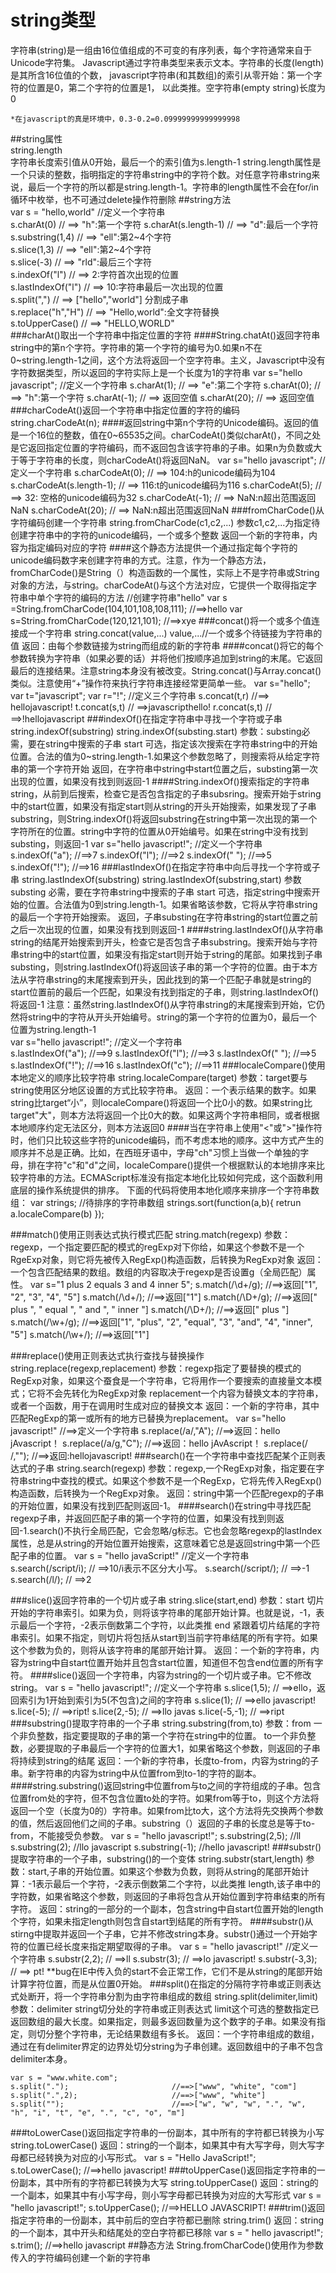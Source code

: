 # string类型   
字符串(string)是一组由16位值组成的不可变的有序列表，每个字符通常来自于Unicode字符集。
Javascript通过字符串类型来表示文本。字符串的长度(length)是其所含16位值的个数，
javascript字符串(和其数组)的索引从零开始：第一个字符的位置是0，第二个字符的位置是1，
以此类推。空字符串(empty string)长度为0

    *在javascript的真是环境中，0.3-0.2=0.09999999999999998
##string属性  
    string.length  
    字符串长度索引值从0开始，最后一个的索引值为s.length-1
    string.length属性是一个只读的整数，指明指定的字符串string中的字符个数。对任意字符串string来说，最后一个字符的所以都是string.length-1。字符串的length属性不会在for/in循环中枚举，也不可通过delete操作符删除
##string方法  
    var s = "hello,world"       //定义一个字符串  
    s.charAt(0)                 // ==> "h":第一个字符
    s.charAt(s.length-1)        // ==> "d":最后一个字符  
    s.substring(1,4)            // ==> "ell":第2~4个字符  
    s.slice(1,3)                // ==> "ell":第2~4个字符  
    s.slice(-3)                 // ==> "rld":最后三个字符  
    s.indexOf("l")              // ==> 2:字符首次出现的位置  
    s.lastIndexOf("l")          // ==> 10:字符串最后一次出现的位置  
    s.split(",")                // ==> ["hello","world"] 分割成子串  
    s.replace("h","H")          // ==> "Hello,world":全文字符替换  
    s.toUpperCase()             // ==> "HELLO,WORLD"     
###charAt()取出一个字符串中指定位置的字符
####String.chatAt()返回字符串string中的第n个字符。字符串的第一个字符的编号为0.如果n不在0~string.length-1之间，这个方法将返回一个空字符串。主义，Javascript中没有字符数据类型，所以返回的字符实际上是一个长度为1的字符串
    var s="hello javascript";   //定义一个字符串
    s.charAt(1);                // ==> "e":第二个字符
    s.charAt(0);                 // ==> "h":第一个字符
    s.charAt(-1);               // ==> 返回空值
    s.charAt(20);               // ==> 返回空值
###charCodeAt()返回一个字符串中指定位置的字符的编码
    string.charCodeAt(n);
####返回string中第n个字符的Unicode编码。返回的值是一个16位的整数，值在0~65535之间。charCodeAt()类似charAt()，不同之处是它返回指定位置的字符编码，而不返回包含该字符串的子串。如果n为负数或大于等于字符串的长度，则charCodeAt()将返回NaN。
    var s="hello javascript";   //定义一个字符串
    s.charCodeAt(0);            // ==> 104:h的unicode编码为104
    s.charCodeAt(s.length-1);   // ==> 116:t的unicode编码为116
    s.charCodeAt(5);            // ==> 32: 空格的unicode编码为32
    s.charCodeAt(-1);           // ==> NaN:n超出范围返回NaN
    s.charCodeAt(20);           // ==> NaN:n超出范围返回NaN
###fromCharCode()从字符编码创建一个字符串
    string.fromCharCode(c1,c2,...)
    参数c1,c2,...为指定待创建字符串中的字符的unicode编码，一个或多个整数
    返回一个新的字符串，内容为指定编码对应的字符
####这个静态方法提供一个通过指定每个字符的unicode编码数字来创建字符串的方式。注意，作为一个静态方法，fromCharCode()是String（）构造函数的一个属性，实际上不是字符串或String对象的方法，与string。charCodeAt()与这个方法对应，它提供一个取得指定字符串中单个字符的编码的方法
    //创建字符串"hello"
    var s =String.fromCharCode(104,101,108,108,111);   //==>hello
    var s=String.fromCharCode(120,121,101);            //==>xye
###concat()将一个或多个值连接成一个字符串
    string.concat(value,...)
    value,...//一个或多个待链接为字符串的值
    返回：由每个参数链接为string而组成的新的字符串
####concat()将它的每个参数转换为字符串（如果必要的话）并将他们按顺序追加到string的末尾。它返回最后的连接结果。注意string本身没有被改变。String.concat()与Array.concat()类似。注意使用“+”操作符来执行字符串连接经常更简单一些。
    var s="hello";
    var t="javascript";
    var r="!";              //定义三个字符串
    s.concat(t,r)    //==> hellojavascript!
    t.concat(s,t)    // ==>javascripthello!
    r.concat(s,t)    // ==>!hellojavascript
###indexOf()在指定字符串中寻找一个字符或子串
    string.indexOf(substring)
    string.indexOf(substing.start)
    参数：substing必需，要在string中搜索的子串
    start 可选，指定该次搜索在字符串string中的开始位置。合法的值为0~string.length-1.如果这个参数忽略了，则搜索将从给定字符串的第一个字符开始
    返回，在字符串中string中start位置之后，substing第一次出现的位置，如果没有找到则返回-1
####String.indexOf()搜索指定的字符串string，从前到后搜索，检查它是否包含指定的子串subsring。搜索开始于string中的start位置，如果没有指定start则从string的开头开始搜索，如果发现了子串substring，则String.indexOf()将返回substring在string中第一次出现的第一个字符所在的位置。string中字符的位置从0开始编号。如果在string中没有找到substing，则返回-1
    var s="hello javascript!";          //定义一个字符串    
    s.indexOf("a");                       //==>7
    s.indexOf("l");                       //==>2
    s.indexOf(" ");                       //==>5
    s.indexOf("!");                       //==>16
###lastIndexOf()在指定字符串中向后寻找一个字符或子串
    string.lastIndexOf(substring)
    string.lastIndexOf(substring,start)
    参数substing 必需，要在字符串string中搜索的子串
    start 可选，指定string中搜索开始的位置。合法值为0到string.length-1。如果省略该参数，它将从字符串string的最后一个字符开始搜索。
    返回，子串substing在字符串string的start位置之前之后一次出现的位置，如果没有找到则返回-1
####string.lastIndexOf()从字符串string的结尾开始搜索到开头，检查它是否包含子串substring。搜索开始与字符串string中的start位置，如果没有指定start则开始于string的尾部。如果找到子串substing，则string.lastIndexOf()将返回该子串的第一个字符的位置。由于本方法从字符串string的末尾搜索到开头，因此找到的第一个匹配子串就是string的start位置前的最后一个匹配，如果没有找到指定的子串，则string.lastIndexOf()将返回-1
    注意：虽然string.lastIndexOf()从字符串string的末尾搜索到开始，它仍然将string中的字符从开头开始编号。string的第一个字符的位置为0，最后一个位置为string.length-1   
    var s="hello javascript!";          //定义一个字符串    
    s.lastIndexOf("a");                 //==>9
    s.lastIndexOf("l");                 //==>3
    s.lastIndexOf(" ");                 //==>5
    s.lastIndexOf("!");                 //==>16
    s.lastIndexOf("c");                 //==>11
###localeCompare()使用本地定义的顺序比较字符串
    string.localeCompare(target)
    参数：target要与string使用区分地区设置的方式比较字符串。
    返回：一个表示结果的数字。如果string比target“小”，则localeCompare()将返回一个比0小的数。如果string比target"大"，则本方法将返回一个比0大的数。如果这两个字符串相同，或者根据本地顺序约定无法区分，则本方法返回0
####当在字符串上使用"<"或">"操作符时，他们只比较这些字符的unicode编码，而不考虑本地的顺序。这中方式产生的顺序并不总是正确。比如，在西班牙语中，字母"ch"习惯上当做一个单独的字母，排在字符"c"和"d"之间，localeCompare()提供一个根据默认的本地排序来比较字符串的方法。ECMAScript标准没有指定本地化比较如何完成，这个函数利用底层的操作系统提供的排序。
    下面的代码将使用本地化顺序来排序一个字符串数组：
    var strings;                 //待排序的字符串数组
    strings.sort(function(a,b){
            retrun a.localeCompare(b)
        });

###match()使用正则表达式执行模式匹配 
    string.match(regexp)
    参数：regexp，一个指定要匹配的模式的regExp对下你给，如果这个参数不是一个RgeExp对象，则它将先被传入RegExp()构造函数，后转换为RegExp对象
    返回：一个包含匹配结果的数组。数组的内容取决于regexp是否设置g（全局匹配）属性。
    var s="1 plus 2 equals 3 and 4 inner 5";
    s.match(/\d+/g);          //==>返回["1", "2", "3", "4", "5"]
    s.match(/\d+/);          //==>返回["1"]
    s.match(/\D+/g);          //==>返回[" plus ", " equal ", " and ", " inner "]
    s.match(/\D+/);          //==>返回[" plus "]
    s.match(/\w+/g);         //==>返回["1", "plus", "2", "equal", "3", "and", "4", "inner", "5"]
    s.match(/\w+/);         //==>返回["1"]
    
###replace()使用正则表达式执行查找与替换操作  
    string.replace(regexp,replacement)
    参数：regexp指定了要替换的模式的RegExp对象，如果这个蚕食是一个字符串，它将用作一个要搜索的直接量文本模式；它将不会先转化为RegExp对象
    replacement一个内容为替换文本的字符串，或者一个函数，用于在调用时生成对应的替换文本
    返回：一个新的字符串，其中匹配RegExp的第一或所有的地方已替换为replacement。
    var s="hello javascript!"           //==>定义一个字符串
    s.replace(/a/,"A");                 //==>返回：hello jAvascript！
    s.replace(/a/g,"C");                //==>返回：hello jAvAscript！
    s.replace(/ /,"");                  //==>返回:hellojavascript!
###search()在一个字符串中查找匹配某个正则表达式的子串
    string.search(regexp)
    参数：regexp,一个RegExp对象，指定要在字符串string中查找的模式。如果这个参数不是一个RegExp，它将先传入RegExp()构造函数，后转换为一个RegExp对象。
    返回：string中第一个匹配regexp的子串的开始位置，如果没有找到匹配则返回-1。
####search()在string中寻找匹配regexp子串，并返回匹配子串的第一个字符的位置，如果没有找到则返回-1.search()不执行全局匹配，它会忽略/g标志。它也会忽略regexp的lastIndex属性，总是从string的开始位置开始搜索，这意味着它总是返回string中第一个匹配子串的位置。
    var s = "hello javaScript!"         //定义一个字符串
    s.search(/script/i);                // ==>10/i表示不区分大小写。
    s.search(/script/);                 // ==>-1
    s.search(/l/);                      // ==>2

###slice()返回字符串的一个切片或子串 
    string.slice(start,end)
    参数：start 切片开始的字符串索引。如果为负，则将该字符串的尾部开始计算。也就是说，-1，表示最后一个字符，-2表示倒数第二个字符，以此类推
          end 紧跟着切片结尾的字符串索引。如果不指定，则切片将包括从start到当前字符串结尾的所有字符。如果这个参数为负的，则将从该字符串的尾部开始计算。
    返回：一个新的字符串，内容为string中自start位置开始并且包含start位置，知道但不包含end位置的所有字符。
####slice()返回一个字符串，内容为string的一个切片或子串。它不修改string。
    var s = "hello javascript!";        //定义一个字符串
    s.slice(1,5);                       // ==>ello，返回索引为1开始到索引为5(不包含)之间的字符串
    s.slice(1);                         // ==>ello javascript!
    s.lice(-5);                         // ==>ript!
    s.lice(2,-5);                       // ==>llo javas
    s.lice(-5,-1);                      // ==>ript
###substring()提取字符串的一个子串
    string.substring(from,to)
    参数：from 一个非负整数，指定要提取的子串的第一个字符在string中的位置。
          to一个非负整数，必要提取的子串最后一个字符的位置大1，如果省略这个参数，则返回的子串将持续到string的结尾
    返回：一个新的字符串，长度to-from，内容为string的子串。新字符串的内容为string中从位置from到to-1的字符的副本。
####string.substring()返回string中位置from与to之间的字符组成的子串。包含位置from处的字符，但不包含位置to处的字符。如果from等于to，则这个方法将返回一个空（长度为0的）字符串。如果from比to大，这个方法将先交换两个参数的值，然后返回他们之间的子串。substring（）返回的子串的长度总是等于to-from，不能接受负参数。
    var s = "hello javascript!";
    s.substring(2,5);                   //ll
    s.substring(2);                     //llo javascript
    s.substring(-1);                    //hello javascript!
###substr()提取字符串的一个子串，substring()的一个变体
    string.substr(start,length)
    参数：start,子串的开始位置。如果这个参数为负数，则将从string的尾部开始计算：-1表示最后一个字符，-2表示倒数第二个字符，以此类推
          length,该子串中的字符数，如果省略这个参数，则返回的子串将包含从开始位置到字符串结束的所有字符。
    返回：string的一部分的一个副本，包含string中自start位置开始的length个字符，如果未指定length则包含自start到结尾的所有字符。
####substr()从stirng中提取并返回一个子串，它并不修改string本身。substr()通过一个开始字符的位置已经长度来指定期望取得的子串。
    var s = "hello javascript!"         //定义一个字符串
    s.substr(2,2);                      // ==>ll
    s.substr(3);                        // ==>lo javascript!
    s.substr(-3,3);                     // ==> pt!
    **bug在IE中传入负的start不会正常工作，它们不是从string的尾部开始计算字符位置，而是从位置0开始。
###split()在指定的分隔符字符串或正则表达式处断开，将一个字符串分割为由字符串组成的数组
    string.split(delimiter,limit)
    参数：delimiter string切分处的字符串或正则表达式
          limit这个可选的整数指定已返回数组的最大长度。如果指定，则最多返回数量为这个数字的子串。如果没有指定，则切分整个字符串，无论结果数组有多长。
    返回：一个字符串组成的数组，通过在有delimiter界定的边界处切分string为子串创建。返回数组中的子串不包含delimiter本身。

    var s = "www.white.com";
    s.split(".");                       //==>["www", "white", "com"]
    s.split(".",2);                     //==>["www", "white"]
    s.split("");                        //==>["w", "w", "w", ".", "w", "h", "i", "t", "e", ".", "c", "o", "m"]
    
###toLowerCase()返回指定字符串的一份副本，其中所有的字符都已转换为小写
    string.toLowerCase()
    返回：string的一个副本，如果其中有大写字母，则大写字母都已经转换为对应的小写形式。
    var s = "Hello JavaScript!";
    s.toLowerCase();                    //==>hello javascript!
###toUpperCase()返回指定字符串的一份副本，其中所有的字符都已转换为大写
    string.toUpperCase()
    返回：string的一个副本，如果其中有小写字母，则小写字母都已转换为对应的大写形式
    var s = "hello javascript!";
    s.toUpperCase();                    //==>HELLO JAVASCRIPT!
###trim()返回指定字符串的一份副本，其中前后的空白字符都已删除
    string.trim()
    返回：string的一个副本，其中开头和结尾处的空白字符都已移除
    var s = "   hello javascript!";
    s.trim();                           //==>hello javascript
##静态方法
    String.fromCharCode()使用作为参数传入的字符编码创建一个新的字符串



